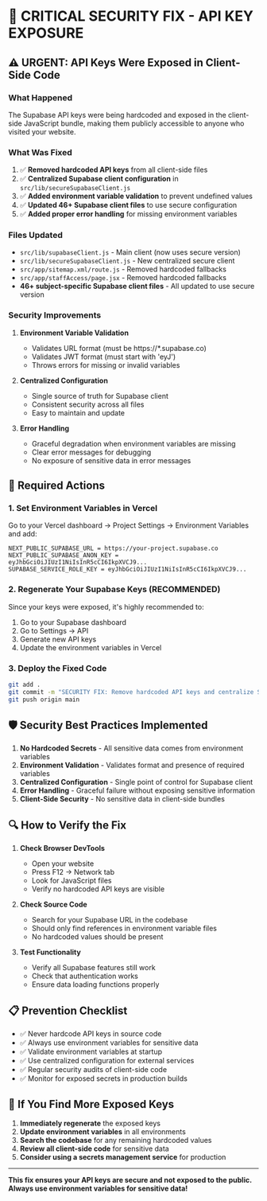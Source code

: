 # 🚨 CRITICAL SECURITY FIX - API KEY EXPOSURE

## ⚠️ **URGENT: API Keys Were Exposed in Client-Side Code**

### **What Happened**
The Supabase API keys were being hardcoded and exposed in the client-side JavaScript bundle, making them publicly accessible to anyone who visited your website.

### **What Was Fixed**
1. ✅ **Removed hardcoded API keys** from all client-side files
2. ✅ **Centralized Supabase client configuration** in `src/lib/secureSupabaseClient.js`
3. ✅ **Added environment variable validation** to prevent undefined values
4. ✅ **Updated 46+ Supabase client files** to use secure configuration
5. ✅ **Added proper error handling** for missing environment variables

### **Files Updated**
- `src/lib/supabaseClient.js` - Main client (now uses secure version)
- `src/lib/secureSupabaseClient.js` - New centralized secure client
- `src/app/sitemap.xml/route.js` - Removed hardcoded fallbacks
- `src/app/staffAccess/page.jsx` - Removed hardcoded fallbacks
- **46+ subject-specific Supabase client files** - All updated to use secure version

### **Security Improvements**
1. **Environment Variable Validation**
   - Validates URL format (must be https://*.supabase.co)
   - Validates JWT format (must start with 'eyJ')
   - Throws errors for missing or invalid variables

2. **Centralized Configuration**
   - Single source of truth for Supabase client
   - Consistent security across all files
   - Easy to maintain and update

3. **Error Handling**
   - Graceful degradation when environment variables are missing
   - Clear error messages for debugging
   - No exposure of sensitive data in error messages

## 🔧 **Required Actions**

### **1. Set Environment Variables in Vercel**
Go to your Vercel dashboard → Project Settings → Environment Variables and add:

```
NEXT_PUBLIC_SUPABASE_URL = https://your-project.supabase.co
NEXT_PUBLIC_SUPABASE_ANON_KEY = eyJhbGciOiJIUzI1NiIsInR5cCI6IkpXVCJ9...
SUPABASE_SERVICE_ROLE_KEY = eyJhbGciOiJIUzI1NiIsInR5cCI6IkpXVCJ9...
```

### **2. Regenerate Your Supabase Keys (RECOMMENDED)**
Since your keys were exposed, it's highly recommended to:
1. Go to your Supabase dashboard
2. Go to Settings → API
3. Generate new API keys
4. Update the environment variables in Vercel

### **3. Deploy the Fixed Code**
```bash
git add .
git commit -m "SECURITY FIX: Remove hardcoded API keys and centralize Supabase client"
git push origin main
```

## 🛡️ **Security Best Practices Implemented**

1. **No Hardcoded Secrets** - All sensitive data comes from environment variables
2. **Environment Validation** - Validates format and presence of required variables
3. **Centralized Configuration** - Single point of control for Supabase client
4. **Error Handling** - Graceful failure without exposing sensitive information
5. **Client-Side Security** - No sensitive data in client-side bundles

## 🔍 **How to Verify the Fix**

1. **Check Browser DevTools**
   - Open your website
   - Press F12 → Network tab
   - Look for JavaScript files
   - Verify no hardcoded API keys are visible

2. **Check Source Code**
   - Search for your Supabase URL in the codebase
   - Should only find references in environment variable files
   - No hardcoded values should be present

3. **Test Functionality**
   - Verify all Supabase features still work
   - Check that authentication works
   - Ensure data loading functions properly

## 📋 **Prevention Checklist**

- ✅ Never hardcode API keys in source code
- ✅ Always use environment variables for sensitive data
- ✅ Validate environment variables at startup
- ✅ Use centralized configuration for external services
- ✅ Regular security audits of client-side code
- ✅ Monitor for exposed secrets in production builds

## 🚨 **If You Find More Exposed Keys**

1. **Immediately regenerate** the exposed keys
2. **Update environment variables** in all environments
3. **Search the codebase** for any remaining hardcoded values
4. **Review all client-side code** for sensitive data
5. **Consider using a secrets management service** for production

---

**This fix ensures your API keys are secure and not exposed to the public. Always use environment variables for sensitive data!**

